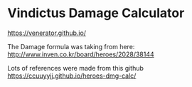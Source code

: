 # Vindictus Damage Calculator
<https://venerator.github.io/>


The Damage formula was taking from here: http://www.inven.co.kr/board/heroes/2028/38144

Lots of references were made from this github https://ccuuyyjj.github.io/heroes-dmg-calc/
